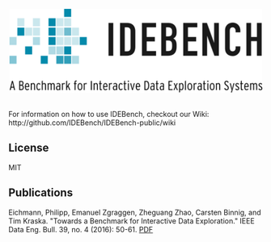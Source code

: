 <p align="center">
<img src="https://raw.githubusercontent.com/IDEBench/IDEBench-public/master/logo.png" width="500" align="display: inline-block;">
</p>
<p><br>
For information on how to use IDEBench, checkout our Wiki: http://github.com/IDEBench/IDEBench-public/wiki
 </p>

## License
MIT

## Publications

Eichmann, Philipp, Emanuel Zgraggen, Zheguang Zhao, Carsten Binnig, and Tim Kraska. "Towards a Benchmark for Interactive Data Exploration." IEEE Data Eng. Bull. 39, no. 4 (2016): 50-61.
[PDF](http://cs.brown.edu/~peichmann/downloads/bide_vision.pdf)
